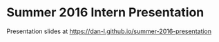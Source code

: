 # Summer 2016 Intern Presentation

Presentation slides at https://dan-l.github.io/summer-2016-presentation